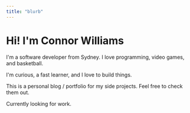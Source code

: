 ```yaml
---
title: "blurb"
---
```


# Hi! I'm Connor Williams

I'm a software developer from Sydney. I love programming, video games, and basketball.  

I'm curious, a fast learner, and I love to build things.

This is a personal blog / portfolio for my side projects. Feel free to check them out.  

Currently looking for work.